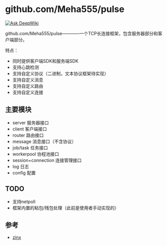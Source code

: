 # github.com/Meha555/pulse

[![Ask DeepWiki](https://deepwiki.com/badge.svg)](https://deepwiki.com/Meha555/github.com/Meha555/pulse)

github.com/Meha555/pulse————一个TCP长连接框架，包含服务器部分和客户端部分。

特点：
- 同时提供客户端SDK和服务端SDK
- 支持心跳检测
- 支持自定义协议（二进制，文本协议框架待实现）
- 支持自定义消息
- 支持自定义路由
- 支持自定义连接

## 主要模块

- server 服务器接口
- client 客户端接口
- router 路由接口
- message 消息接口（不含协议）
- job/task 任务接口
- workerpool 协程池接口
- session+connection 连接管理接口
- log 日志
- config 配置

## TODO

- 支持netpoll
- 框架内置的粘包/残包处理（此前是使用者手动实现的）

## 参考

- [zinx](https://github.com/aceld/zinx)